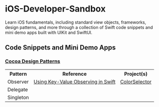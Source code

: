 # iOS-Developer-Sandbox
Learn iOS fundamentals, including standard view objects, frameworks, design patterns, and more through a collection of Swift code snippets and mini demo apps built with UIKit and SwiftUI.

## Code Snippets and Mini Demo Apps

### [Cocoa Design Patterns](https://developer.apple.com/documentation/swift/cocoa-design-patterns)

<table>
  <tr>
    <th>Pattern</th>
    <th>Reference</th>
    <th>Project(s)</th>
  </tr>
  <tr>
    <td>Observer</td>
    <td><a href="https://developer.apple.com/documentation/swift/using-key-value-observing-in-swift">Using Key-Value Observing in Swift</a></td>
    <td><a href="/ColorSelector">ColorSelector</a></td>
  </tr>
  <tr>
    <td>Delegate</td>
    <td></td>
    <td></td>
  </tr>
  <tr>
    <td>Singleton</td>
    <td></td>
    <td></td>
  </tr>
</table>


